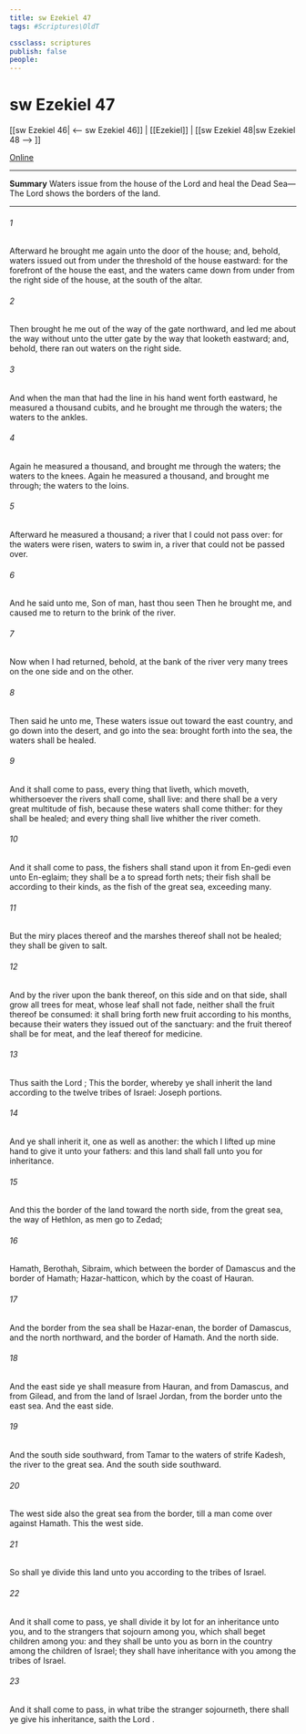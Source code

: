 ```yaml
---
title: sw Ezekiel 47
tags: #Scriptures\OldT

cssclass: scriptures
publish: false
people:
---
```


# sw Ezekiel 47
[[sw Ezekiel 46| <-- sw Ezekiel 46]] | [[Ezekiel]] | [[sw Ezekiel 48|sw Ezekiel 48 --> ]]

[Online](https://churchofjesuschrist.org/study/scriptures/ot/ezek/47?lang=eng)

---
__Summary__
Waters issue from the house of the Lord and heal the Dead Sea—The Lord shows the borders of the land.

---
###### 1 
Afterward he brought me again unto the door of the house; and, behold, waters issued out from under the threshold of the house eastward: for the forefront of the house  the east, and the waters came down from under from the right side of the house, at the south  of the altar.

###### 2 
Then brought he me out of the way of the gate northward, and led me about the way without unto the utter gate by the way that looketh eastward; and, behold, there ran out waters on the right side.

###### 3 
And when the man that had the line in his hand went forth eastward, he measured a thousand cubits, and he brought me through the waters; the waters  to the ankles.

###### 4 
Again he measured a thousand, and brought me through the waters; the waters  to the knees. Again he measured a thousand, and brought me through; the waters  to the loins.

###### 5 
Afterward he measured a thousand;  a river that I could not pass over: for the waters were risen, waters to swim in, a river that could not be passed over.

###### 6 
And he said unto me, Son of man, hast thou seen  Then he brought me, and caused me to return to the brink of the river.

###### 7 
Now when I had returned, behold, at the bank of the river  very many trees on the one side and on the other.

###### 8 
Then said he unto me, These waters issue out toward the east country, and go down into the desert, and go into the sea:  brought forth into the sea, the waters shall be healed.

###### 9 
And it shall come to pass,  every thing that liveth, which moveth, whithersoever the rivers shall come, shall live: and there shall be a very great multitude of fish, because these waters shall come thither: for they shall be healed; and every thing shall live whither the river cometh.

###### 10 
And it shall come to pass,  the fishers shall stand upon it from En-gedi even unto En-eglaim; they shall be a  to spread forth nets; their fish shall be according to their kinds, as the fish of the great sea, exceeding many.

###### 11 
But the miry places thereof and the marshes thereof shall not be healed; they shall be given to salt.

###### 12 
And by the river upon the bank thereof, on this side and on that side, shall grow all trees for meat, whose leaf shall not fade, neither shall the fruit thereof be consumed: it shall bring forth new fruit according to his months, because their waters they issued out of the sanctuary: and the fruit thereof shall be for meat, and the leaf thereof for medicine.

###### 13 
Thus saith the Lord ; This  the border, whereby ye shall inherit the land according to the twelve tribes of Israel: Joseph  portions.

###### 14 
And ye shall inherit it, one as well as another:  the which I lifted up mine hand to give it unto your fathers: and this land shall fall unto you for inheritance.

###### 15 
And this  the border of the land toward the north side, from the great sea, the way of Hethlon, as men go to Zedad;

###### 16 
Hamath, Berothah, Sibraim, which  between the border of Damascus and the border of Hamath; Hazar-hatticon, which  by the coast of Hauran.

###### 17 
And the border from the sea shall be Hazar-enan, the border of Damascus, and the north northward, and the border of Hamath. And  the north side.

###### 18 
And the east side ye shall measure from Hauran, and from Damascus, and from Gilead, and from the land of Israel  Jordan, from the border unto the east sea. And  the east side.

###### 19 
And the south side southward, from Tamar  to the waters of strife  Kadesh, the river to the great sea. And  the south side southward.

###### 20 
The west side also  the great sea from the border, till a man come over against Hamath. This  the west side.

###### 21 
So shall ye divide this land unto you according to the tribes of Israel.

###### 22 
And it shall come to pass,  ye shall divide it by lot for an inheritance unto you, and to the strangers that sojourn among you, which shall beget children among you: and they shall be unto you as born in the country among the children of Israel; they shall have inheritance with you among the tribes of Israel.

###### 23 
And it shall come to pass,  in what tribe the stranger sojourneth, there shall ye give  his inheritance, saith the Lord .

